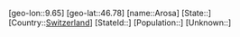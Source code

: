 ﻿---
location: [46.78,9.65]
type: City
tags:
- geo/City


SpocWebEntityId: 28883
isDeleted: false
confidential: public

---
[geo-lon::9.65]
[geo-lat::46.78]
[name::Arosa]
[State::]
[Country::[Switzerland](geo/Continent/Europe/Switzerland.md)]
[StateId::]
[Population::]
[Unknown::]

